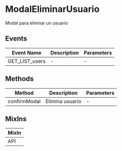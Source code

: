 # ModalEliminarUsuario

Modal para elimnar un usuario

## Events

<!-- @vuese:ModalEliminarUsuario:events:start -->
|Event Name|Description|Parameters|
|---|---|---|
|GET_LIST_users|-|-|

<!-- @vuese:ModalEliminarUsuario:events:end -->


## Methods

<!-- @vuese:ModalEliminarUsuario:methods:start -->
|Method|Description|Parameters|
|---|---|---|
|confirmModal|Elimina usuario|-|

<!-- @vuese:ModalEliminarUsuario:methods:end -->


## MixIns

<!-- @vuese:ModalEliminarUsuario:mixIns:start -->
|MixIn|
|---|
|API|

<!-- @vuese:ModalEliminarUsuario:mixIns:end -->


